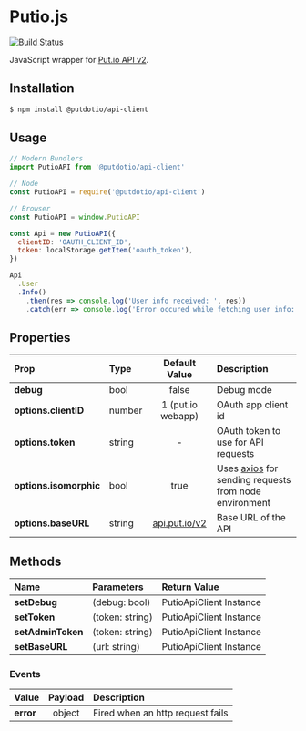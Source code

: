 # Putio.js

[![Build Status](https://travis-ci.org/aydieneue/putio.js.svg?branch=master)](https://travis-ci.org/aydieneue/putio.js)

JavaScript wrapper for [Put.io API v2](https://api.put.io/v2).

## Installation
```bash
$ npm install @putdotio/api-client
```

## Usage
```js
// Modern Bundlers
import PutioAPI from '@putdotio/api-client'

// Node
const PutioAPI = require('@putdotio/api-client')

// Browser
const PutioAPI = window.PutioAPI

const Api = new PutioAPI({
  clientID: 'OAUTH_CLIENT_ID',
  token: localStorage.getItem('oauth_token'),
})

Api
  .User
  .Info()
    .then(res => console.log('User info received: ', res))
    .catch(err => console.log('Error occured while fetching user info: ', err))
```

## Properties
| Prop | Type | Default Value | Description |
| :---- |:-------------|:----:| :------- |
| **debug** | bool | false | Debug mode |
| **options.clientID** | number | 1 (put.io webapp) | OAuth app client id |
| **options.token** | string | - | OAuth token to use for API requests |
| **options.isomorphic** | bool | true | Uses [axios](https://github.com/axios/axios) for sending requests from node environment |
| **options.baseURL** | string | [api.put.io/v2](https://api.put.io/v2) | Base URL of the API |

## Methods
| Name | Parameters | Return Value |
| :---- |:-------------|:-----|
| **setDebug** | (debug: bool) | PutioApiClient Instance |
| **setToken** | (token: string) | PutioApiClient Instance |
| **setAdminToken** | (token: string) | PutioApiClient Instance |
| **setBaseURL** | (url: string) | PutioApiClient Instance |

### Events
| Value | Payload |  Description |
| :---- |:-------------:| :------- |
| **error** | object | Fired when an http request fails |
